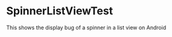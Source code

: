 SpinnerListViewTest
===================

This shows the display bug of a spinner in a list view on Android
